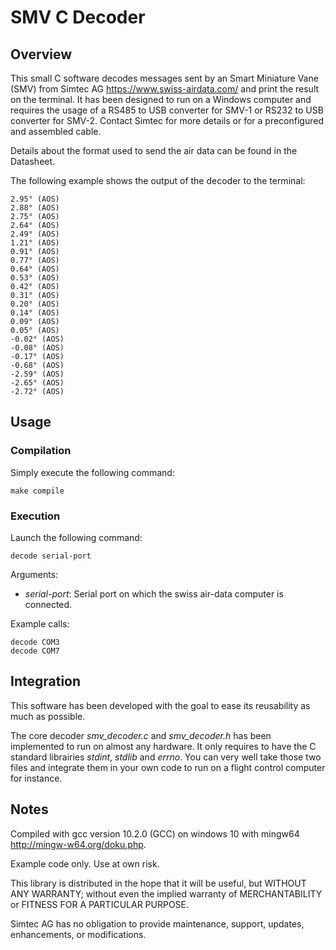 
  # SMV C Decoder
  
## Overview

This small C software decodes messages sent by an  Smart Miniature Vane (SMV) from Simtec AG <https://www.swiss-airdata.com/> and print the result on the terminal. It has been designed to run on a Windows computer and requires the usage of a RS485 to USB converter for SMV-1 or RS232 to USB converter for SMV-2. Contact Simtec for more details or for a preconfigured and assembled cable.

Details about the format used to send the air data can be found in the Datasheet.

The following example shows the output of the decoder to the terminal:

```
2.95° (AOS)
2.88° (AOS)
2.75° (AOS)
2.64° (AOS)
2.49° (AOS)
1.21° (AOS)
0.91° (AOS)
0.77° (AOS)
0.64° (AOS)
0.53° (AOS)
0.42° (AOS)
0.31° (AOS)
0.20° (AOS)
0.14° (AOS)
0.09° (AOS)
0.05° (AOS)
-0.02° (AOS)
-0.08° (AOS)
-0.17° (AOS)
-0.68° (AOS)
-2.59° (AOS)
-2.65° (AOS)
-2.72° (AOS)
```

 ## Usage

 ### Compilation
Simply execute the following command:

```
make compile
```
 ### Execution
 Launch the following command:
```
decode serial-port 
```
Arguments:
- _serial-port_: Serial port on which the swiss air-data computer is connected. 

Example calls:
```
decode COM3
decode COM7
```

 ## Integration

This software has been developed with the goal to ease its reusability as much as possible. 

The core decoder _smv_decoder.c_ and _smv_decoder.h_ has been implemented to run on almost any hardware. It only requires to have the C standard librairies _stdint_, _stdlib_ and _errno_. You can very well take those two files and integrate them in your own code to run on a flight control computer for instance.

 ## Notes

Compiled with gcc version 10.2.0 (GCC) on windows 10 with mingw64 <http://mingw-w64.org/doku.php>.

Example code only. Use at own risk.

This library is distributed in the hope that it will be useful, but WITHOUT ANY WARRANTY; without
even the implied warranty of MERCHANTABILITY or FITNESS FOR A PARTICULAR PURPOSE.

Simtec AG has no obligation to provide maintenance, support,  updates, enhancements, or modifications.